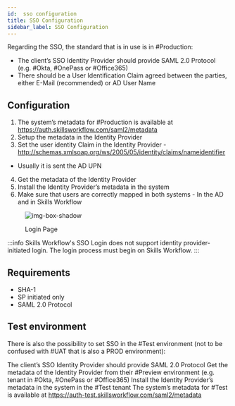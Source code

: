 ```yaml
---
id:  sso configuration
title: SSO Configuration
sidebar_label: SSO Configuration
---
```


Regarding the SSO, the standard that is in use is in #Production:

- The client’s SSO Identity Provider should provide SAML 2.0 Protocol (e.g. #Okta, #OnePass or #Office365) 
- There should be a User Identification Claim agreed between the parties, either E-Mail (recommended) or AD User Name

## Configuration

1. The system’s metadata for #Production is available at https://auth.skillsworkflow.com/saml2/metadata
2. Setup the metadata in the Identity Provider
3. Set the user identity Claim in the Identity Provider - http://schemas.xmlsoap.org/ws/2005/05/identity/claims/nameidentifier
- Usually it is sent the AD UPN
4. Get the metadata of the Identity Provider 
5. Install the Identity Provider’s metadata in the system
6. Make sure that users are correctly mapped in both systems - In the AD and in Skills Workflow 

<figure>

![img-box-shadow](/img/integrations/ssoconfiguration1.png)
<figcaption>Login Page</figcaption>
</figure>

:::info
Skills Workflow's SSO Login does not support identity provider-initiated login. The login process must begin on Skills Workflow.
:::

## Requirements

- SHA-1
- SP initiated only
- SAML 2.0 Protocol


## Test environment

There is also the possibility to set SSO in the #Test environment (not to be confused with #UAT that is also a PROD environment):

The client’s SSO Identity Provider should provide SAML 2.0 Protocol
Get the metadata of the Identity Provider from their #Preview environment (e.g. tenant in #Okta, #OnePass or #Office365)
Install the Identity Provider’s metadata in the system in the #Test tenant
The system’s metadata for #Test is available at https://auth-test.skillsworkflow.com/saml2/metadata
